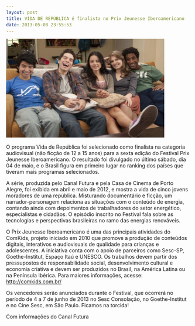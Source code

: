 ```yaml
---
layout: post
title: VIDA DE REPÚBLICA é finalista no Prix Jeunesse Iberoamericano
date: 2013-05-08 23:55:53
---
```



![](/uploads/energia.jpg)

O programa Vida de República foi selecionado como finalista na categoria audiovisual (não ficção de 12 a 15 anos) para a sexta edição do Festival Prix Jeunesse Iberoamericano. O resultado foi divulgado no último sábado, dia 04 de maio, e o Brasil figura em primeiro lugar no ranking dos países que tiveram mais programas selecionados.

A série, produzida pelo Canal Futura e pela Casa de Cinema de Porto Alegre, foi exibida em abril e maio de 2012, e mostra a vida de cinco jovens moradores de uma república. Misturando documentário e ficção, um narrador-personagem relaciona as situações com o conteúdo de energia, contando ainda com depoimentos de trabalhadores do setor energético, especialistas e cidadãos. O episódio inscrito no Festival fala sobre as tecnologias e perspectivas brasileiras no ramo das energias renováveis.

O Prix Jeunesse Iberoamericano é uma das principais atividades do ComKids, projeto iniciado em 2010 que promove a produção de conteúdos digitais, interativos e audiovisuais de qualidade para crianças e adolescentes. A iniciativa conta com o apoio de parceiros como Sesc-SP, Goethe-Institut, Espaço Itaú e UNESCO. Os trabalhos devem partir dos pressupostos de responsabilidade social, desenvolvimento cultural e economia criativa e devem ser produzidos no Brasil, na América Latina ou na Península Ibérica. Para maiores informações, acesse: <http://comkids.com.br/>

Os vencedores serão anunciados durante o Festival, que ocorrerá no período de 4 a 7 de junho de 2013 no Sesc Consolação, no Goethe-Institut e no Cine Sesc, em São Paulo. Ficamos na torcida!

Com informações do Canal Futura